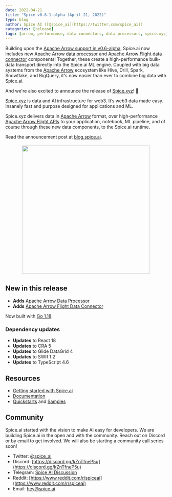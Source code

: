 ```yaml
---
date: 2022-04-21
title: "Spice v0.6.1-alpha (April 21, 2022)"
type: blog
author: Spice AI ([@spice_ai](https://twitter.com/spice_ai))
categories: [release]
tags: [arrow, performance, data connectors, data processors, spice.xyz]
---
```


Building upon the [Apache Arrow support in v0.6-alpha](https://blog.spiceai.org/posts/2022/02/08/announcing-the-release-of-spice.ai-v0.6-alpha/), Spice.ai now includes new [Apache Arrow data processor](https://github.com/spiceai/data-components-contrib/tree/trunk/dataprocessors/arrow#readme) and [Apache Arrow Flight data connector](https://github.com/spiceai/data-components-contrib/tree/trunk/dataconnectors/flight#readme) components! Together, these create a high-performance bulk-data transport directly into the Spice.ai ML engine. Coupled with big data systems from the [Apache Arrow](https://arrow.apache.org/) ecosystem like Hive, Drill, Spark, Snowflake, and BigQuery, it's now easier than ever to combine big data with Spice.ai.

And we're also excited to announce the release of [Spice.xyz](https://spice.xyz)! 🎉

[Spice.xyz](https://spice.xyz) is data and AI infrastructure for web3. It’s web3 data made easy. Insanely fast and purpose designed for applications and ML.

Spice.xyz delivers data in [Apache Arrow](https://arrow.apache.org/) format, over high-performance [Apache Arrow Flight APIs](https://arrow.apache.org/blog/2019/10/13/introducing-arrow-flight/) to your application, notebook, ML pipeline, and of course through these new data components, to the Spice.ai runtime.

Read the announcement post at [blog.spice.ai](https://medium.com/spice-ai/announcing-spice-xyz-94323159cd2b).

<div style="display: flex; justify-content: center; padding: 5px;">
  <div style="display: flex; flex-direction: column;">
    <img style="max-width: 400px;" width="400" src="https://miro.medium.com/max/1400/1*-SXXeycmH0haRsG3Wv3u6w.png" />
  </div>
</div>

## New in this release

- **Adds** [Apache Arrow Data Processor](https://github.com/spiceai/data-components-contrib/tree/trunk/dataprocessors/arrow#readme)
- **Adds** [Apache Arrow Flight Data Connector](https://github.com/spiceai/data-components-contrib/tree/trunk/dataconnectors/flight#readme)

Now built with [Go 1.18](https://go.dev/blog/go1.18).

### Dependency updates

- **Updates** to React 18
- **Updates** to CRA 5
- **Updates** to Glide DataGrid 4
- **Updates** to SWR 1.2
- **Updates** to TypeScript 4.6

## Resources

- [Getting started with Spice.ai](https://docs.spiceai.org/getting-started/)
- [Documentation](https://docs.spiceai.org/)
- [Quickstarts](https://github.com/spiceai/quickstarts/blob/trunk/README.md) and [Samples](https://github.com/spiceai/samples/blob/trunk/README.md)

## Community

Spice.ai started with the vision to make AI easy for developers. We are building Spice.ai in the open and with the community. Reach out on Discord or by email to get involved. We will also be starting a community call series soon!

- Twitter: [@spice_ai](https://twitter.com/spice_ai)
- Discord: [https://discord.gg/kZnTfneP5u](https://discord.gg/kZnTfneP5u)
- Telegram: [Spice AI Discussion](https://t.me/spiceaichat)
- Reddit: [https://www.reddit.com/r/spiceai](https://www.reddit.com/r/spiceai)
- Email: [hey@spice.ai](mailto:hey@spice.ai)
